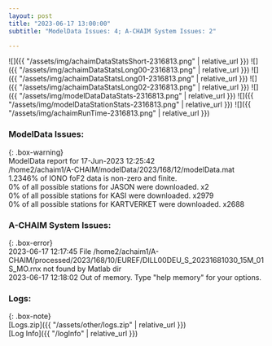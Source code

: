 ```yaml
---
layout: post
title: "2023-06-17 13:00:00"
subtitle: "ModelData Issues: 4; A-CHAIM System Issues: 2"

---
```


![]({{ "/assets/img/achaimDataStatsShort-2316813.png" | relative_url }})
![]({{ "/assets/img/achaimDataStatsLong00-2316813.png" | relative_url }})
![]({{ "/assets/img/achaimDataStatsLong01-2316813.png" | relative_url }})
![]({{ "/assets/img/achaimDataStatsLong02-2316813.png" | relative_url }})
![]({{ "/assets/img/modelDataDataStats-2316813.png" | relative_url }})
![]({{ "/assets/img/modelDataStationStats-2316813.png" | relative_url }})
![]({{ "/assets/img/achaimRunTime-2316813.png" | relative_url }})


### ModelData Issues:  
  
{: .box-warning}  
 ModelData report for 17-Jun-2023 12:25:42   
 /home2/achaim1/A-CHAIM/modelData/2023/168/12/modelData.mat   
 1.2346% of IONO foF2 data is non-zero and finite.   
 0% of all possible stations for JASON were downloaded. x2   
 0% of all possible stations for KASI were downloaded. x2979   
 0% of all possible stations for KARTVERKET were downloaded. x2688   
  
### A-CHAIM System Issues:  
  
{: .box-error}  
2023-06-17 12:17:45 File /home2/achaim1/A-CHAIM/processed/2023/168/10/EUREF/DILL00DEU_S_20231681030_15M_01S_MO.rnx not found by Matlab dir  
2023-06-17 12:18:02 Out of memory. Type "help memory" for your options.  

### Logs:  
  
{: .box-note}  
[Logs.zip]({{ "/assets/other/logs.zip" | relative_url }})  
[Log Info]({{ "/logInfo" | relative_url }})  
